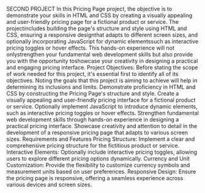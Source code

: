 SECOND PROJECT
In this Pricing Page project, the objective is to demonstrate your skills in HTML and CSS by creating a visually appealing and user-friendly pricing page for a fictional product
or service. The projectincludes building the page's structure and style using HTML and CSS, ensuring a responsive designthat adapts to different screen sizes, and optionally 
incorporating JavaScript for dynamic elementssuch as interactive pricing toggles or hover effects. This hands-on experience will not onlystrengthen your fundamental web 
development skills but also provide you with the opportunity toshowcase your creativity in designing a practical and engaging pricing interface.
Project Objectives:
Before stating the scope of work needed for this project, it's essential first to identify all of its
objectives. Noting the goals that this project is aiming to achieve will help in determining its
inclusions and limits.
Demonstrate proficiency in HTML and CSS by constructing the Pricing Page's structure and
style.
Create a visually appealing and user-friendly pricing interface for a fictional product or service.
Optionally implement JavaScript to introduce dynamic elements, such as interactive pricing
toggles or hover effects.
Strengthen fundamental web development skills through hands-on experience in designing a
practical pricing interface.
Showcase creativity and attention to detail in the development of a responsive pricing page
that adapts to various screen sizes.
Requirements and Features
Pricing Structure: Implement a clear and comprehensive pricing structure for the fictitious
product or service.
Interactive Elements: Optionally include interactive pricing toggles, allowing users to explore
different pricing options dynamically.
Currency and Unit Customization: Provide the flexibility to customize currency symbols and
measurement units based on user preferences.
Responsive Design: Ensure the pricing page is responsive, offering a seamless experience
across various devices and screen sizes.
